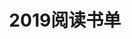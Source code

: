 ---
layout: book
title: 2019阅读书单
category: 读书
tags: 书单 2019 阅读
keywords:
books:
    - title: 缔造和平-1919巴黎和会及其开启的战后世界
      status: 已读
      begin: 2019.04.30
      end: 2019.05.05
      server: kindle
      language: 中文
      link: https://book.douban.com/subject/27186786/
      cover: https://img1.doubanio.com/view/subject/l/public/s29897369.jpg
      description: 历史细节太迷人了
    - title: 人皮论语-中国文化第一历史悬案
      status: 已读
      begin: 2019.04
      end: 2019.04.02
      server: kindle
      language: 中文
      link: https://book.douban.com/subject/5390091/
      cover: https://img1.doubanio.com/view/subject/l/public/s28347748.jpg
      description: 冶文彪的文风喜欢！！  
---